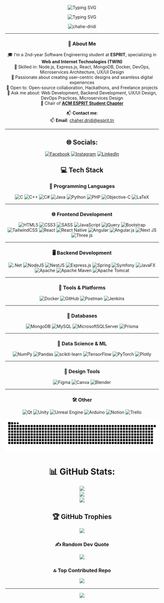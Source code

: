 <p align="center">
  <img 
    src="https://readme-typing-svg.herokuapp.com?font=Fira+Code&size=22&pause=1000&center=true&vCenter=true&width=1000&lines=✨+Hey+there!+I'm+Dridi+Chaher+✨;🚀+Future+Software+Engineer+(TWIN);🎓+ESPRIT+Student" 
    alt="Typing SVG" 
  />
</p>

<p align="center">
  <img 
    src="https://readme-typing-svg.herokuapp.com?font=Fira+Code&size=20&pause=1000&center=true&vCenter=true&width=1000&lines=💡+Tech+Enthusiast+%26+Innovator;👑+Former+Chair+of+ACM+ESPRIT+Student+Chapter" 
    alt="Typing SVG" 
  />
</p>

 
 



<p align="center">
  <img src="https://komarev.com/ghpvc/?username=chahe-dridi&label=Profile%20views&color=ff69b4&style=flat-square" alt="chahe-dridi" />
</p>
 
---

<div align="center">

### 🌟 About Me

🎓 I’m a 2nd-year Software Engineering student at **ESPRIT**, specializing in **Web and Internet Technologies (TWIN)**  
🔧 Skilled in: Node.js, Express.js, React, MongoDB, Docker, DevOps, Microservices Architecture, UX/UI Design  
🎨 Passionate about creating user-centric designs and seamless digital experiences  
🤝 Open to: Open-source collaboration, Hackathons, and Freelance projects  
💬 Ask me about: Web Development, Backend Development, UX/UI Design, DevOps Practices, Microservices Design  
👑 Chair of [**ACM ESPRIT Student Chapter**](https://www.facebook.com/acm.esprit)

📬 **Contact me**:  
📫 **Email**: [chaher.dridi@esprit.tn](mailto:chaher.dridi@esprit.tn)


---

## 🌐 Socials:
[![Facebook](https://img.shields.io/badge/Facebook-%231877F2.svg?logo=Facebook&logoColor=white)](https://www.facebook.com/profile.php?id=100007126454925) [![Instagram](https://img.shields.io/badge/Instagram-%23E4405F.svg?logo=Instagram&logoColor=white)](https://instagram.com/chaher_dridi) [![LinkedIn](https://img.shields.io/badge/LinkedIn-%230077B5.svg?logo=linkedin&logoColor=white)](https://www.linkedin.com/in/chaher-dridi-790b72219/) 

## 💻 Tech Stack

### 🧠 Programming Languages
![C](https://img.shields.io/badge/c-%2300599C.svg?style=for-the-badge&logo=c&logoColor=white)
![C++](https://img.shields.io/badge/c++-%2300599C.svg?style=for-the-badge&logo=c%2B%2B&logoColor=white)
![C#](https://img.shields.io/badge/c%23-%23239120.svg?style=for-the-badge&logo=csharp&logoColor=white)
![Java](https://img.shields.io/badge/java-%23ED8B00.svg?style=for-the-badge&logo=openjdk&logoColor=white)
![Python](https://img.shields.io/badge/python-3670A0?style=for-the-badge&logo=python&logoColor=ffdd54)
![PHP](https://img.shields.io/badge/php-%23777BB4.svg?style=for-the-badge&logo=php&logoColor=white)
![Objective-C](https://img.shields.io/badge/OBJECTIVE--C-%233A95E3.svg?style=for-the-badge&logo=apple&logoColor=white)
![LaTeX](https://img.shields.io/badge/latex-%23008080.svg?style=for-the-badge&logo=latex&logoColor=white)

---

### 🌐 Frontend Development
![HTML5](https://img.shields.io/badge/html5-%23E34F26.svg?style=for-the-badge&logo=html5&logoColor=white)
![CSS3](https://img.shields.io/badge/css3-%231572B6.svg?style=for-the-badge&logo=css3&logoColor=white)
![SASS](https://img.shields.io/badge/SASS-hotpink.svg?style=for-the-badge&logo=SASS&logoColor=white)
![JavaScript](https://img.shields.io/badge/javascript-%23323330.svg?style=for-the-badge&logo=javascript&logoColor=%23F7DF1E)
![jQuery](https://img.shields.io/badge/jquery-%230769AD.svg?style=for-the-badge&logo=jquery&logoColor=white)
![Bootstrap](https://img.shields.io/badge/bootstrap-%238511FA.svg?style=for-the-badge&logo=bootstrap&logoColor=white)
![TailwindCSS](https://img.shields.io/badge/tailwindcss-%2338B2AC.svg?style=for-the-badge&logo=tailwind-css&logoColor=white)
![React](https://img.shields.io/badge/react-%2320232a.svg?style=for-the-badge&logo=react&logoColor=%2361DAFB)
![React Native](https://img.shields.io/badge/react_native-%2320232a.svg?style=for-the-badge&logo=react&logoColor=%2361DAFB)
![Angular](https://img.shields.io/badge/angular-%23DD0031.svg?style=for-the-badge&logo=angular&logoColor=white)
![Angular.js](https://img.shields.io/badge/angular.js-%23E23237.svg?style=for-the-badge&logo=angularjs&logoColor=white)
![Next JS](https://img.shields.io/badge/Next-black?style=for-the-badge&logo=next.js&logoColor=white)
![Three js](https://img.shields.io/badge/threejs-black?style=for-the-badge&logo=three.js&logoColor=white)

---

### 🖥️ Backend Development
![.Net](https://img.shields.io/badge/.NET-5C2D91?style=for-the-badge&logo=.net&logoColor=white)
![NodeJS](https://img.shields.io/badge/node.js-6DA55F?style=for-the-badge&logo=node.js&logoColor=white)
![NestJS](https://img.shields.io/badge/nestjs-%23E0234E.svg?style=for-the-badge&logo=nestjs&logoColor=white)
![Express.js](https://img.shields.io/badge/express.js-%23404d59.svg?style=for-the-badge&logo=express&logoColor=%2361DAFB)
![Spring](https://img.shields.io/badge/spring-%236DB33F.svg?style=for-the-badge&logo=spring&logoColor=white)
![Symfony](https://img.shields.io/badge/symfony-%23000000.svg?style=for-the-badge&logo=symfony&logoColor=white)
![JavaFX](https://img.shields.io/badge/javafx-%23FF0000.svg?style=for-the-badge&logo=javafx&logoColor=white)
![Apache](https://img.shields.io/badge/apache-%23D42029.svg?style=for-the-badge&logo=apache&logoColor=white)
![Apache Maven](https://img.shields.io/badge/Apache%20Maven-C71A36?style=for-the-badge&logo=Apache%20Maven&logoColor=white)
![Apache Tomcat](https://img.shields.io/badge/apache%20tomcat-%23F8DC75.svg?style=for-the-badge&logo=apache-tomcat&logoColor=black)

---

### 🧰 Tools & Platforms
![Docker](https://img.shields.io/badge/docker-%230db7ed.svg?style=for-the-badge&logo=docker&logoColor=white)
![GitHub](https://img.shields.io/badge/github-%23121011.svg?style=for-the-badge&logo=github&logoColor=white)
![Postman](https://img.shields.io/badge/Postman-FF6C37?style=for-the-badge&logo=postman&logoColor=white)
![Jenkins](https://img.shields.io/badge/jenkins-%232C5263.svg?style=for-the-badge&logo=jenkins&logoColor=white)

---

### 🧱 Databases
![MongoDB](https://img.shields.io/badge/MongoDB-%234ea94b.svg?style=for-the-badge&logo=mongodb&logoColor=white)
![MySQL](https://img.shields.io/badge/mysql-4479A1.svg?style=for-the-badge&logo=mysql&logoColor=white)
![MicrosoftSQLServer](https://img.shields.io/badge/Microsoft%20SQL%20Server-CC2927?style=for-the-badge&logo=microsoft%20sql%20server&logoColor=white)
![Prisma](https://img.shields.io/badge/Prisma-3982CE?style=for-the-badge&logo=Prisma&logoColor=white)

---

### 🧪 Data Science & ML
![NumPy](https://img.shields.io/badge/numpy-%23013243.svg?style=for-the-badge&logo=numpy&logoColor=white)
![Pandas](https://img.shields.io/badge/pandas-%23150458.svg?style=for-the-badge&logo=pandas&logoColor=white)
![scikit-learn](https://img.shields.io/badge/scikit--learn-%23F7931E.svg?style=for-the-badge&logo=scikit-learn&logoColor=white)
![TensorFlow](https://img.shields.io/badge/TensorFlow-%23FF6F00.svg?style=for-the-badge&logo=TensorFlow&logoColor=white)
![PyTorch](https://img.shields.io/badge/PyTorch-%23EE4C2C.svg?style=for-the-badge&logo=PyTorch&logoColor=white)
![Plotly](https://img.shields.io/badge/Plotly-%233F4F75.svg?style=for-the-badge&logo=plotly&logoColor=white)

---

### 🎨 Design Tools
![Figma](https://img.shields.io/badge/figma-%23F24E1E.svg?style=for-the-badge&logo=figma&logoColor=white)
![Canva](https://img.shields.io/badge/Canva-%2300C4CC.svg?style=for-the-badge&logo=Canva&logoColor=white)
![Blender](https://img.shields.io/badge/blender-%23F5792A.svg?style=for-the-badge&logo=blender&logoColor=white)

---

### 🛠️ Other
![Qt](https://img.shields.io/badge/Qt-%23217346.svg?style=for-the-badge&logo=Qt&logoColor=white)
![Unity](https://img.shields.io/badge/unity-%23000000.svg?style=for-the-badge&logo=unity&logoColor=white)
![Unreal Engine](https://img.shields.io/badge/unrealengine-%23313131.svg?style=for-the-badge&logo=unrealengine&logoColor=white)
![Arduino](https://img.shields.io/badge/-Arduino-00979D?style=for-the-badge&logo=Arduino&logoColor=white)
![Notion](https://img.shields.io/badge/Notion-%23000000.svg?style=for-the-badge&logo=notion&logoColor=white)
![Trello](https://img.shields.io/badge/Trello-%23026AA7.svg?style=for-the-badge&logo=Trello&logoColor=white)



<picture>
  <source media="(prefers-color-scheme: dark)" srcset="https://raw.githubusercontent.com/chahe-dridi/chahe-dridi/output/github-snake-dark.svg" />
  <source media="(prefers-color-scheme: light)" srcset="https://raw.githubusercontent.com/chahe-dridi/chahe-dridi/output/github-snake.svg" />
  <img alt="github-snake" src="https://raw.githubusercontent.com/chahe-dridi/chahe-dridi/output/github-snake.svg" />
</picture>

# 📊 GitHub Stats:
![](https://github-readme-stats.vercel.app/api?username=chahe-dridi&theme=radical&hide_border=false&include_all_commits=false&count_private=false)<br/>
![](https://github-readme-streak-stats.herokuapp.com/?user=chahe-dridi&theme=radical&hide_border=false)<br/>
![](https://github-readme-stats.vercel.app/api/top-langs/?username=chahe-dridi&theme=radical&hide_border=false&include_all_commits=false&count_private=false&layout=compact)

## 🏆 GitHub Trophies
![](https://github-profile-trophy.vercel.app/?username=chahe-dridi&theme=radical&no-frame=true&no-bg=true&margin-w=4)

### ✍️ Random Dev Quote
![](https://quotes-github-readme.vercel.app/api?type=horizontal&theme=dark)

### 🔝 Top Contributed Repo
![](https://github-contributor-stats.vercel.app/api?username=chahe-dridi&limit=5&theme=discord_old_blurple&combine_all_yearly_contributions=true)

---
[![](https://visitcount.itsvg.in/api?id=chahe-dridi&icon=0&color=0)](https://visitcount.itsvg.in)

<!-- Proudly created with GPRM ( https://gprm.itsvg.in ) -->
  </div>
